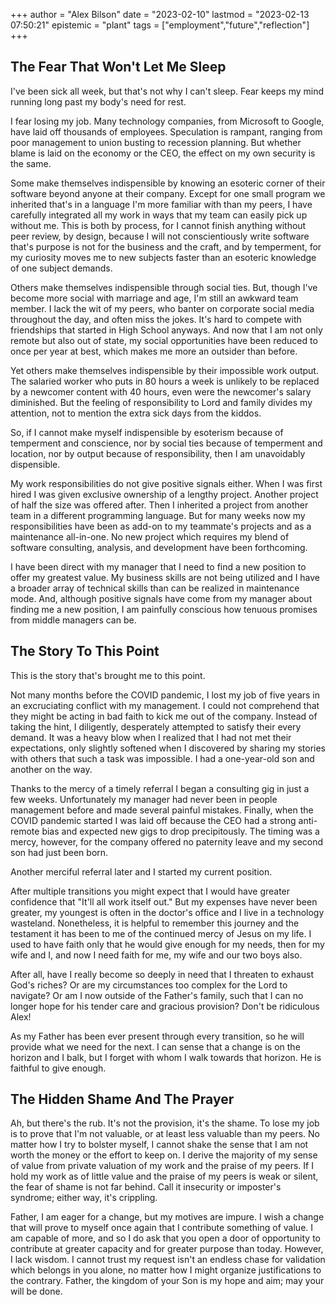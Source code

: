 +++
author = "Alex Bilson"
date = "2023-02-10"
lastmod = "2023-02-13 07:50:21"
epistemic = "plant"
tags = ["employment","future","reflection"]
+++
## The Fear That Won't Let Me Sleep

I've been sick all week, but that's not why I can't sleep. Fear keeps my mind running long past my body's need for rest.

I fear losing my job. Many technology companies, from Microsoft to Google, have laid off thousands of employees. Speculation is rampant, ranging from poor management to union busting to recession planning. But whether blame is laid on the economy or the CEO, the effect on my own security is the same.

Some make themselves indispensible by knowing an esoteric corner of their software beyond anyone at their company. Except for one small program we inherited that's in a language I'm more familiar with than my peers, I have carefully integrated all my work in ways that my team can easily pick up without me. This is both by process, for I cannot finish anything without peer review, by design, because I will not conscientiously write software that's purpose is not for the business and the craft, and by temperment, for my curiosity moves me to new subjects faster than an esoteric knowledge of one subject demands.

Others make themselves indispensible through social ties. But, though I've become more social with marriage and age, I'm still an awkward team member. I lack the wit of my peers, who banter on corporate social media throughout the day, and often miss the jokes. It's hard to compete with friendships that started in High School anyways. And now that I am not only remote but also out of state, my social opportunities have been reduced to once per year at best, which makes me more an outsider than before.

Yet others make themselves indispensible by their impossible work output. The salaried worker who puts in 80 hours a week is unlikely to be replaced by a newcomer content with 40 hours, even were the newcomer's salary diminished. But the feeling of responsibility to Lord and family divides my attention, not to mention the extra sick days from the kiddos.

So, if I cannot make myself indispensible by esoterism because of temperment and conscience, nor by social ties because of temperment and location, nor by output because of responsibility, then I am unavoidably dispensible.

My work responsibilities do not give positive signals either. When I was first hired I was given exclusive ownership of a lengthy project. Another project of half the size was offered after. Then I inherited a project from another team in a different programming language. But for many weeks now my responsibilities have been as add-on to my teammate's projects and as a maintenance all-in-one. No new project which requires my blend of software consulting, analysis, and development have been forthcoming.

I have been direct with my manager that I need to find a new position to offer my greatest value. My business skills are not being utilized and I have a broader array of technical skills than can be realized in maintenance mode. And, although positive signals have come from my manager about finding me a new position, I am painfully conscious how tenuous promises from middle managers can be.

## The Story To This Point

This is the story that's brought me to this point.

Not many months before the COVID pandemic, I lost my job of five years in an excruciating conflict with my management. I could not comprehend that they might be acting in bad faith to kick me out of the company. Instead of taking the hint, I diligently, desperately attempted to satisfy their every demand. It was a heavy blow when I realized that I had not met their expectations, only slightly softened when I discovered by sharing my stories with others that such a task was impossible. I had a one-year-old son and another on the way.

Thanks to the mercy of a timely referral I began a consulting gig in just a few weeks. Unfortunately my manager had never been in people management before and made several painful mistakes. Finally, when the COVID pandemic started I was laid off because the CEO had a strong anti-remote bias and expected new gigs to drop precipitously. The timing was a mercy, however, for the company offered no paternity leave and my second son had just been born.

Another merciful referral later and I started my current position.

After multiple transitions you might expect that I would have greater confidence that "It'll all work itself out." But my expenses have never been greater, my youngest is often in the doctor's office and I live in a technology wasteland. Nonetheless, it is helpful to remember this journey and the testament it has been to me of the continued mercy of Jesus on my life. I used to have faith only that he would give enough for my needs, then for my wife and I, and now I need faith for me, my wife and our two boys also.

After all, have I really become so deeply in need that I threaten to exhaust God's riches? Or are my circumstances too complex for the Lord to navigate? Or am I now outside of the Father's family, such that I can no longer hope for his tender care and gracious provision? Don't be ridiculous Alex!

As my Father has been ever present through every transition, so he will provide what we need for the next. I can sense that a change is on the horizon and I balk, but I forget with whom I walk towards that horizon. He is faithful to give enough.

## The Hidden Shame And The Prayer

Ah, but there's the rub. It's not the provision, it's the shame. To lose my job is to prove that I'm not valuable, or at least less valuable than my peers. No matter how I try to bolster myself, I cannot shake the sense that I am not worth the money or the effort to keep on. I derive the majority of my sense of value from private valuation of my work and the praise of my peers. If I hold my work as of little value and the praise of my peers is weak or silent, the fear of shame is not far behind. Call it insecurity or imposter's syndrome; either way, it's crippling.

Father, I am eager for a change, but my motives are impure. I wish a change that will prove to myself once again that I contribute something of value. I am capable of more, and so I do ask that you open a door of opportunity to contribute at greater capacity and for greater purpose than today. However, I lack wisdom. I cannot trust my request isn't an endless chase for validation which belongs in you alone, no matter how I might organize justifications to the contrary. Father, the kingdom of your Son is my hope and aim; may your will be done.

